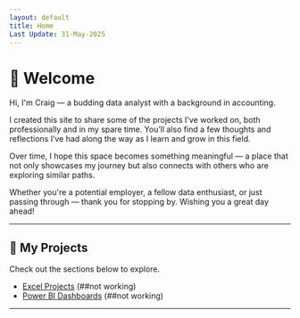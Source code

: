 ```yaml
---
layout: default
title: Home
Last Update: 31-May-2025
---
```


# 👋 Welcome

Hi, I'm Craig — a budding data analyst with a background in accounting.

I created this site to share some of the projects I've worked on, both professionally and in my spare time. You’ll also find a few thoughts and reflections I’ve had along the way as I learn and grow in this field.

Over time, I hope this space becomes something meaningful — a place that not only showcases my journey but also connects with others who are exploring similar paths.

Whether you're a potential employer, a fellow data enthusiast, or just passing through — thank you for stopping by. Wishing you a great day ahead!

---

## 📂 My Projects

Check out the sections below to explore.

- [Excel Projects](#excel-projects) (##not working)
- [Power BI Dashboards](#power-bi-dashboards) (##not working)

---

